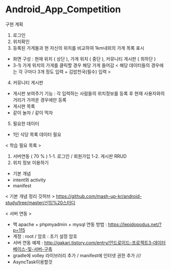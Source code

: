# Android_App_Competition

구현 계획
1) 로그인 
2) 위치확인
3) 등록된 가게들과 현 자신의 위치를 비교하여 1km내외의 가게 목록 표시
- 화면 구성 : 현재 위치 ( 상단 ), 가게 위치 ( 중단 ), 커뮤니티 게시판 ( 최하단 )
- 3-1) 가게 위치의 가게를 클릭할 경우 해당 가게 들어감 < 해당 데이터들의 경우에는 각 구마다 3개 정도 입력 + 김밥천국(필수) 입력 >
4) 커뮤니티 게시판
- 게시판 보여주기 기능 : 각 입력하는 사람들의 위치정보를 등록 후 현재 사용자와의 거리가 가까운 경우에만 등록 
- 게시판 목록
- 같이 놀자 / 같이 먹자 

5) 필요한 데이터 
- 1인 식당 목록 데이터 필요

< 학습 필요 목록 >
1. 서버연동 ( 70 % ) 
1-1. 로그인 / 회원가입
1-2. 게시판 RRUD 
2. 위치 정보 이용하기
- 기본 개념
- intent와 activity 
- manifest 


< 기본 개념 정리 깃허브 >
https://github.com/mash-up-kr/android-study/tree/master/신입%20스터디
   
   
< 서버 연동 >
- 맥 apache + phpmyadmin + mysql 연동 방법 : https://lepidopodus.net/?p=115 
- 계정 : root / 암호 : 초기 설정 암호
- 서버 연동 예제 : http://gakari.tistory.com/entry/안드로이드-프로젝트3-데이터베이스-및-서버-구축
- gradle에 volley 라이브러리 추가 / manifest에 인터넷 권한 추가 
///
- AsyncTask이용할것 


